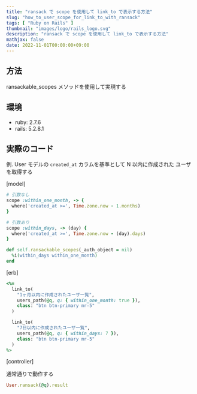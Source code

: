 ```yaml
---
title: "ransack で scope を使用して link_to で表示する方法"
slug: "how_to_user_scope_for_link_to_with_ransack"
tags: [ "Ruby on Rails" ]
thumbnail: "images/logo/rails_logo.svg"
description: "ransack で scope を使用して link_to で表示する方法"
mathjax: false
date: 2022-11-01T00:00:00+09:00
---
```


## 方法

ransackable_scopes メソッドを使用して実現する

## 環境

* ruby: 2.7.6
* rails: 5.2.8.1

## 実際のコード

例. User モデルの `created_at` カラムを基準として N 以内に作成された
ユーザを取得する

[model]

```rb
# 引数なし
scope :within_one_month, -> {
  where('created_at >=', Time.zone.now - 1.months)
}

# 引数あり
scope :within_days, -> (day) {
  where('created_at >=', Time.zone.now - (day).days)
}

def self.ransackable_scopes(_auth_object = nil)
  %i(within_days within_one_month)
end
```

[erb]

```rb
<%=
  link_to(
    "1ヶ月以内に作成されたユーザ一覧",
    users_path(@q, q: { within_one_month: true }),
    class: "btn btn-primary mr-5"
  )

  link_to(
    "7日以内に作成されたユーザ一覧",
    users_path(@q, q: { within_days: 7 }),
    class: "btn btn-primary mr-5"
  )
%>
```

[controller]

通常通りで動作する

```rb
User.ransack(@q).result
```

